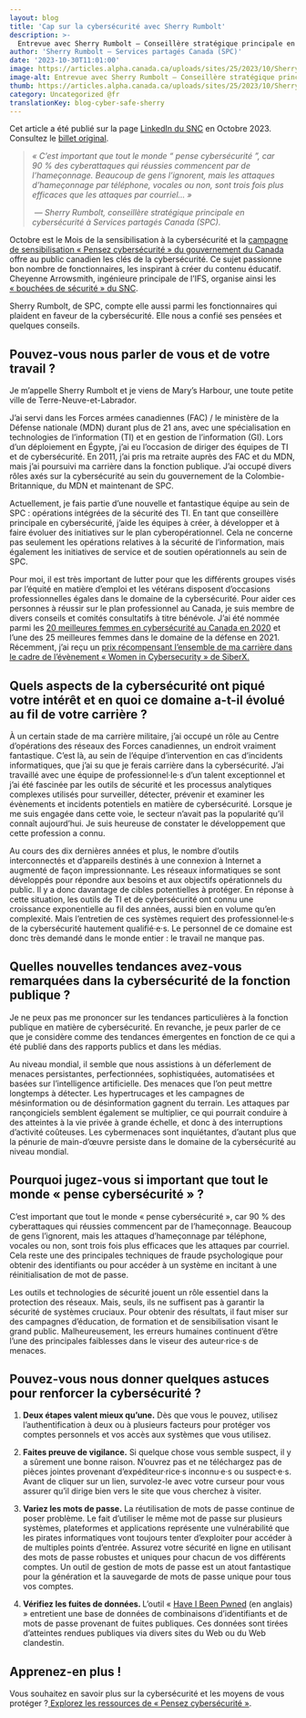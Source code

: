 ```yaml
---
layout: blog
title: 'Cap sur la cybersécurité avec Sherry Rumbolt'
description: >-
  Entrevue avec Sherry Rumbolt – Conseillère stratégique principale en cybersécurité, Services partagés Canada (SPC).
author: 'Sherry Rumbolt – Services partagés Canada (SPC)'
date: '2023-10-30T11:01:00'
image: https://articles.alpha.canada.ca/uploads/sites/25/2023/10/Sherry_Rumbolt_Blog_Post_FR.jpg
image-alt: Entrevue avec Sherry Rumbolt – Conseillère stratégique principale en cybersécurité, Services partagés Canada (SPC).
thumb: https://articles.alpha.canada.ca/uploads/sites/25/2023/10/Sherry_Rumbolt_Blog_Post_FR.jpg
category: Uncategorized @fr
translationKey: blog-cyber-safe-sherry
---
```


<p>Cet article a été publié sur&nbsp;la page&nbsp;<a href="https://www.linkedin.com/company/cds-snc/posts/?feedView=all&amp;viewAsMember=true" target="_blank" rel="noreferrer noopener">LinkedIn du SNC</a>&nbsp;en Octobre 2023. Consultez le&nbsp;<a href="https://www.linkedin.com/pulse/cap-sur-la-cybers%C3%A9curit%C3%A9-avec-sherry-rumbolt-cds-snc-zdwxc" target="_blank" rel="noreferrer noopener">billet original</a>.</p>



<blockquote class="wp-block-quote">
<p><em>«&nbsp;C’est important que tout le monde “ pense cybersécurité ”, car 90&nbsp;% des cyberattaques qui réussies commencent par de l’hameçonnage. Beaucoup de gens l’ignorent, mais les attaques d’hameçonnage par téléphone, vocales ou non, sont trois&nbsp;fois plus efficaces que les attaques par courriel…&nbsp;»</em></p>
<cite>&nbsp;— Sherry Rumbolt, conseillère stratégique principale en cybersécurité à Services partagés Canada (SPC).</cite></blockquote>



<p>Octobre est le Mois de la sensibilisation à la cybersécurité et la <a href="https://www.pensezcybersecurite.gc.ca/fr" target="_blank" rel="noreferrer noopener">campagne de sensibilisation «&nbsp;Pensez cybersécurité&nbsp;» du gouvernement du Canada</a> offre au public canadien les clés de la cybersécurité. Ce sujet passionne bon nombre de fonctionnaires, les inspirant à créer du contenu éducatif. Cheyenne&nbsp;Arrowsmith, ingénieure principale de l’IFS, organise ainsi les <a href="https://numerique.canada.ca/2022/08/31/bouch%C3%A9es-de-s%C3%A9curit%C3%A9-au-snc/?utm_source=interview_cyber_sherry&amp;utm_medium=interview_cyber_sherry&amp;utm_campaign=blog_security_snack_time_fr" target="_blank" rel="noreferrer noopener">«&nbsp;bouchées de sécurité&nbsp;» du SNC</a>.&nbsp;</p>



<p>Sherry Rumbolt, de SPC, compte elle aussi parmi les fonctionnaires qui plaident en faveur de la cybersécurité. Elle nous a confié ses pensées et quelques conseils.</p>



<h2 class="wp-block-heading" id="h-pouvez-vous-nous-parler-de-vous-et-de-votre-travail"><strong>Pouvez-vous nous parler de vous et de votre travail ?</strong></h2>



<p>Je m’appelle Sherry&nbsp;Rumbolt et je viens de Mary’s Harbour, une toute petite ville de Terre-Neuve-et-Labrador.&nbsp;</p>



<p>J’ai servi dans les Forces armées canadiennes (FAC) / le ministère de la Défense nationale (MDN) durant plus de 21&nbsp;ans, avec une spécialisation en technologies de l’information (TI) et en gestion de l’information (GI). Lors d’un déploiement en Égypte, j’ai eu l’occasion de diriger des équipes de TI et de cybersécurité. En 2011, j’ai pris ma retraite auprès des FAC et du MDN, mais j’ai poursuivi ma carrière dans la fonction publique. J’ai occupé divers rôles axés sur la cybersécurité au sein du gouvernement de la Colombie-Britannique, du MDN et maintenant de SPC.&nbsp;</p>



<p>Actuellement, je fais partie d’une nouvelle et fantastique équipe au sein de SPC&nbsp;: opérations intégrées de la sécurité des TI. En tant que conseillère principale en cybersécurité, j’aide les équipes à créer, à développer et à faire évoluer des initiatives sur le plan cyberopérationnel. Cela ne concerne pas seulement les opérations relatives à la sécurité de l’information, mais également les initiatives de service et de soutien opérationnels au sein de SPC.&nbsp;</p>



<p>Pour moi, il est très important de lutter pour que les différents groupes visés par l’équité en matière d’emploi et les vétérans disposent d’occasions professionnelles égales dans le domaine de la cybersécurité. Pour aider ces personnes à réussir sur le plan professionnel au Canada, je suis membre de divers conseils et comités consultatifs à titre bénévole. J’ai été nommée parmi les <a href="https://www.canada.ca/fr/ministere-defense-nationale/feuille-derable/defense/2020/09/celebrer-excellence-canadienne-2-membres-mdn-fac-figurent-palmares-20-meilleures-femmes-cybersecurite.html" target="_blank" rel="noreferrer noopener">20&nbsp;meilleures femmes en cybersécurité au Canada en 2020</a> et l’une des 25&nbsp;meilleures femmes dans le domaine de la défense en 2021. Récemment, j’ai reçu un <a href="https://www.linkedin.com/posts/shared-services-canada_cybersaezcuritaez-femmesenstim-gcnumaezrique-activity-7094693145614983168-Hj9b?utm_source=share&amp;utm_medium=member_desktop" target="_blank" rel="noreferrer noopener">prix récompensant l’ensemble de ma carrière dans le cadre de l’évènement «&nbsp;Women in Cybersecurity&nbsp;» de SiberX.</a></p>



<h2 class="wp-block-heading"><strong>Quels aspects de la cybersécurité ont piqué votre intérêt et en quoi ce domaine a-t-il évolué au fil de votre carrière ?</strong></h2>



<p>À un certain stade de ma carrière militaire, j’ai occupé un rôle au Centre d’opérations des réseaux des Forces canadiennes, un endroit vraiment fantastique. C’est là, au sein de l’équipe d’intervention en cas d’incidents informatiques, que j’ai su que je ferais carrière dans la cybersécurité. J’ai travaillé avec une équipe de professionnel·le·s d’un talent exceptionnel et j’ai été fascinée par les outils de sécurité et les processus analytiques complexes utilisés pour surveiller, détecter, prévenir et examiner les évènements et incidents potentiels en matière de cybersécurité. Lorsque je me suis engagée dans cette voie, le secteur n’avait pas la popularité qu’il connaît aujourd’hui. Je suis heureuse de constater le développement que cette profession a connu.&nbsp;</p>



<p>Au cours des dix dernières années et plus, le nombre d’outils interconnectés et d’appareils destinés à une connexion à Internet a augmenté de façon impressionnante. Les réseaux informatiques se sont développés pour répondre aux besoins et aux objectifs opérationnels du public. Il y a donc davantage de cibles potentielles à protéger. En réponse à cette situation, les outils de TI et de cybersécurité ont connu une croissance exponentielle au fil des années, aussi bien en volume qu’en complexité. Mais l’entretien de ces systèmes requiert des professionnel·le·s de la cybersécurité hautement qualifié·e·s. Le personnel de ce domaine est donc très demandé dans le monde entier&nbsp;: le travail ne manque pas.&nbsp;</p>



<h2 class="wp-block-heading"><strong>Quelles nouvelles tendances avez-vous remarquées dans la cybersécurité de la fonction publique ?</strong></h2>



<p>Je ne peux pas me prononcer sur les tendances particulières à la fonction publique en matière de cybersécurité. En revanche, je peux parler de ce que je considère comme des tendances émergentes en fonction de ce qui a été publié dans des rapports publics et dans les médias.&nbsp;</p>



<p>Au niveau mondial, il semble que nous assistions à un déferlement de menaces persistantes, perfectionnées, sophistiquées, automatisées et basées sur l’intelligence artificielle. Des menaces que l’on peut mettre longtemps à détecter. Les hypertrucages et les campagnes de mésinformation ou de désinformation gagnent du terrain. Les attaques par rançongiciels semblent également se multiplier, ce qui pourrait conduire à des atteintes à la vie privée à grande échelle, et donc à des interruptions d’activité coûteuses. Les cybermenaces sont inquiétantes, d’autant plus que la pénurie de main-d’œuvre persiste dans le domaine de la cybersécurité au niveau mondial.</p>



<h2 class="wp-block-heading"><strong>Pourquoi jugez-vous si important que tout le monde «&nbsp;pense cybersécurité&nbsp;» ?</strong></h2>



<p>C’est important que tout le monde «&nbsp;pense cybersécurité&nbsp;», car 90&nbsp;% des cyberattaques qui réussies commencent par de l’hameçonnage. Beaucoup de gens l’ignorent, mais les attaques d’hameçonnage par téléphone, vocales ou non, sont trois&nbsp;fois plus efficaces que les attaques par courriel. Cela reste une des principales techniques de fraude psychologique pour obtenir des identifiants ou pour accéder à un système en incitant à une réinitialisation de mot de passe.</p>



<p>Les outils et technologies de sécurité jouent un rôle essentiel dans la protection des réseaux. Mais, seuls, ils ne suffisent pas à garantir la sécurité de systèmes cruciaux. Pour obtenir des résultats, il faut miser sur des campagnes d’éducation, de formation et de sensibilisation visant le grand public. Malheureusement, les erreurs humaines continuent d’être l’une des principales faiblesses dans le viseur des auteur·rice·s de menaces.</p>



<h2 class="wp-block-heading"><strong>Pouvez-vous nous donner quelques astuces pour renforcer la cybersécurité ?</strong></h2>



<ol>
<li><strong>Deux étapes valent mieux qu’une.</strong> Dès que vous le pouvez, utilisez l’authentification à deux ou à plusieurs facteurs pour protéger vos comptes personnels et vos accès aux systèmes que vous utilisez.</li>
</ol>



<ol start="2">
<li><strong>Faites preuve de vigilance.</strong> Si quelque chose vous semble suspect, il y a sûrement une bonne raison. N’ouvrez pas et ne téléchargez pas de pièces jointes provenant d’expéditeur·rice·s inconnu·e·s ou suspect·e·s. Avant de cliquer sur un lien, survolez-le avec votre curseur pour vous assurer qu’il dirige bien vers le site que vous cherchez à visiter.</li>
</ol>



<ol start="3">
<li><strong>Variez les mots de passe.</strong> La réutilisation de mots de passe continue de poser problème. Le fait d’utiliser le même mot de passe sur plusieurs systèmes, plateformes et applications représente une vulnérabilité que les pirates informatiques vont toujours tenter d’exploiter pour accéder à de multiples points d’entrée. Assurez votre sécurité en ligne en utilisant des mots de passe robustes et uniques pour chacun de vos différents comptes. Un outil de gestion de mots de passe est un atout fantastique pour la génération et la sauvegarde de mots de passe unique pour tous vos comptes.</li>
</ol>



<ol start="4">
<li><strong>Vérifiez les fuites de données. </strong>L’outil «&nbsp;<a href="https://haveibeenpwned.com/" target="_blank" rel="noreferrer noopener">Have I Been Pwned</a>&nbsp;(en anglais) » entretient une base de données de combinaisons d’identifiants et de mots de passe provenant de fuites publiques. Ces données sont tirées d’atteintes rendues publiques via divers sites du Web ou du Web clandestin.&nbsp;</li>
</ol>



<h2 class="wp-block-heading"><strong>Apprenez-en plus !</strong></h2>



<p>Vous souhaitez en savoir plus sur la cybersécurité et les moyens de vous protéger ?<a href="https://www.pensezcybersecurite.gc.ca/fr/mois-de-la-sensibilisation-la-cybersecurite" target="_blank" rel="noreferrer noopener"> Explorez les ressources de «&nbsp;Pensez cybersécurité&nbsp;»</a>.</p>

